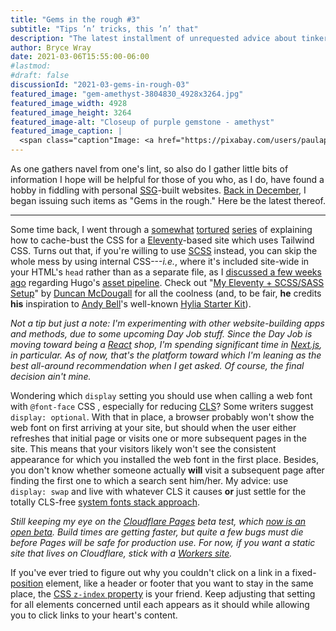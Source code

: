 ```yaml
---
title: "Gems in the rough #3"
subtitle: "Tips ’n’ tricks, this ’n’ that"
description: "The latest installment of unrequested advice about tinkering with websites."
author: Bryce Wray
date: 2021-03-06T15:55:00-06:00
#lastmod:
#draft: false
discussionId: "2021-03-gems-in-rough-03"
featured_image: "gem-amethyst-3804830_4928x3264.jpg"
featured_image_width: 4928
featured_image_height: 3264
featured_image-alt: "Closeup of purple gemstone - amethyst"
featured_image_caption: |
  <span class="caption"Image: <a href="https://pixabay.com/users/paulapaulsen-4174329/?utm_source=link-attribution&amp;utm_medium=referral&amp;utm_campaign=image&amp;utm_content=3804830">PaulaPaulsen</a>; <a href="https://pixabay.com/?utm_source=link-attribution&amp;utm_medium=referral&amp;utm_campaign=image&amp;utm_content=3804830">Pixabay</a></span>
---
```


As one gathers navel from one's lint, so also do I gather little bits of  information I hope will be helpful for those of you who, as I do, have found a hobby in fiddling with personal [SSG](https://jamstack.org/generators)-built websites. [Back in December](/posts/2020/12/gems-in-rough), I began issuing such items as "Gems in the rough." Here be the latest thereof.

---

Some time back, I went through a [somewhat](/posts/2020/11/using-postcss-cache-busting-eleventy) [tortured](/posts/2020/12/cache-busting-eleventy-take-two) [series](/posts/2020/12/hashing-out-cache-busting-fix-eleventy/) of explaining how to cache-bust the CSS for a [Eleventy](https://11ty.dev)-based site which uses Tailwind CSS. Turns out that, if you're willing to use [SCSS](https://sass-lang.com) instead, you can skip the whole mess by using internal CSS---*i.e.*, where it's included site-wide in your HTML's `head` rather than as a separate file, as I [discussed a few weeks ago](/posts/2021/02/tailwind-head-hugo-pipes/) regarding Hugo's [asset pipeline](https://gohugo.io/hugo-pipes+). Check out "[My Eleventy + SCSS/SASS Setup](https://www.belter.io/eleventy-sass-workflow/)" by [Duncan McDougall](https://twitter.com/duncanmcdougall) for all the coolness (and, to be fair, **he** credits **his** inspiration to [Andy Bell](https://twitter.com/piccalilli_)'s well-known [Hylia Starter Kit](https://hylia.website/)).

*Not a tip but just a note: I'm experimenting with other website-building apps and methods, due to some upcoming Day Job stuff. Since the Day Job is moving toward being a [React](https://reactjs.org) shop, I'm spending significant time in [Next.js](https://nextjs.org), in particular. As of now, that's the platform toward which I'm leaning as the best all-around recommendation when I get asked. Of course, the final decision ain't mine.*

Wondering which `display` setting you should use when calling a web font with `@font-face` CSS , especially for reducing [CLS](https://web.dev/cls/)? Some writers suggest `display: optional`. With that in place, a browser probably won't show the web font on first arriving at your site, but should when the user either refreshes that initial page or visits one or more subsequent pages in the site. This means that your visitors likely won't see the consistent appearance for which you installed the web font in the first place. Besides, you don't know whether someone actually **will** visit a subsequent page after finding the first one to which a search sent him/her. My advice: use `display: swap` and live with whatever CLS it causes **or** just settle for the totally CLS-free [system fonts stack approach](/posts/2018/10/web-typography-part-2).

*Still keeping my eye on the [Cloudflare Pages](https://pages.cloudflare.com) beta test, which [now is an open beta](https://twitter.com/CloudflareDev/status/1366875729829400578). Build times are getting faster, but quite a few bugs must die before Pages will be safe for production use. For now, if you want a static site that lives on Cloudflare, stick with a [Workers site](https://developers.cloudflare.com/workers/platform/sites).*

If you've ever tried to figure out why you couldn't click on a link in a fixed-[position](https://developer.mozilla.org/en-US/docs/Web/CSS/position) element, like a header or footer that you want to stay in the same place, the [CSS `z-index` property](https://developer.mozilla.org/en-US/docs/Web/CSS/z-index) is your friend. Keep adjusting that setting for all elements concerned until each appears as it should while allowing you to click links to your heart's content.